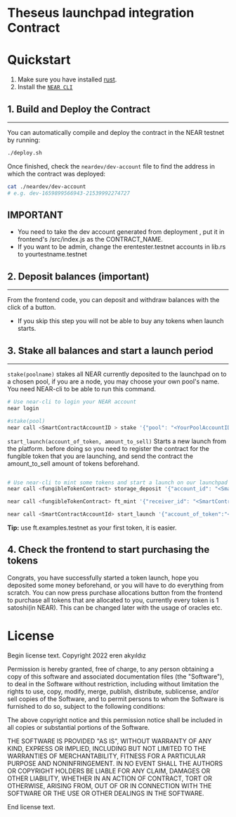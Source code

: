 # Theseus launchpad integration Contract


# Quickstart

1. Make sure you have installed [rust](https://rust.org/).
2. Install the [`NEAR CLI`](https://github.com/near/near-cli#setup)


## 1. Build and Deploy the Contract
---
You can automatically compile and deploy the contract in the NEAR testnet by running:

```bash
./deploy.sh
```

Once finished, check the `neardev/dev-account` file to find the address in which the contract was deployed:

```bash
cat ./neardev/dev-account
# e.g. dev-1659899566943-21539992274727
```
## IMPORTANT
- You need to take the dev account generated from deployment , put it in frontend's /src/index.js as the CONTRACT_NAME.
- If you want to be admin, change the erentester.testnet accounts in lib.rs to yourtestname.testnet


## 2. Deposit balances (important)
---
From the frontend code, you can deposit and withdraw balances with the click of a button.

- If you skip this step you will not be able to buy any tokens when launch starts.
 

## 3. Stake all balances and start a launch period
---
`stake(poolname)` stakes all NEAR currently deposited to the launchpad on to a chosen pool, if you are a node, you may choose your own pool's name. You need NEAR-cli to be able to run this command.
```bash
# Use near-cli to login your NEAR account
near login
```
```bash
#stake(pool)
near call <SmartContractAccountID > stake '{"pool": "<YourPoolAccountID>"}' --accountId <YourAccountId>
```

`start_launch(account_of_token, amount_to_sell)` Starts a new launch from the platform. before doing so you need to register the contract for the fungible token that you are launching, and send the contract the amount_to_sell amount of tokens beforehand.

```bash

# Use near-cli to mint some tokens and start a launch on our launchpad
near call <fungibleTokenContract> storage_deposit '{"account_id": "<SmartContractAccountId>"}' --accountId <YourAccountId> --amount 0.00125

near call <fungibleTokenContract> ft_mint '{"receiver_id": "<SmartContractAccountId>", "amount": "<amountToSell>"}' --deposit 0.1 --accountId <YourAccountId>

near call <SmartContractAccountId> start_launch '{"account_of_token":"<account of a fungible token contract>", "amount_to_sell":"<amountToSell>" }' --accountId <YourAccountId>
```

**Tip:** use ft.examples.testnet as your first token, it is easier.
## 4. Check the frontend to start purchasing the tokens

Congrats, you have successfully started a token launch, hope you deposited some money beforehand, or you will have to do everything from scratch.
You can now press purchase allocations button from the frontend to purchase all tokens that are allocated to you, currently every token is 1 satoshi(in NEAR). This can be changed later with the usage of oracles etc.
# License
Begin license text.
Copyright 2022 eren akyıldız

Permission is hereby granted, free of charge, to any person obtaining a copy of this software and associated documentation files (the "Software"), to deal in the Software without restriction, including without limitation the rights to use, copy, modify, merge, publish, distribute, sublicense, and/or sell copies of the Software, and to permit persons to whom the Software is furnished to do so, subject to the following conditions:

The above copyright notice and this permission notice shall be included in all copies or substantial portions of the Software.

THE SOFTWARE IS PROVIDED "AS IS", WITHOUT WARRANTY OF ANY KIND, EXPRESS OR IMPLIED, INCLUDING BUT NOT LIMITED TO THE WARRANTIES OF MERCHANTABILITY, FITNESS FOR A PARTICULAR PURPOSE AND NONINFRINGEMENT. IN NO EVENT SHALL THE AUTHORS OR COPYRIGHT HOLDERS BE LIABLE FOR ANY CLAIM, DAMAGES OR OTHER LIABILITY, WHETHER IN AN ACTION OF CONTRACT, TORT OR OTHERWISE, ARISING FROM, OUT OF OR IN CONNECTION WITH THE SOFTWARE OR THE USE OR OTHER DEALINGS IN THE SOFTWARE.

End license text.

